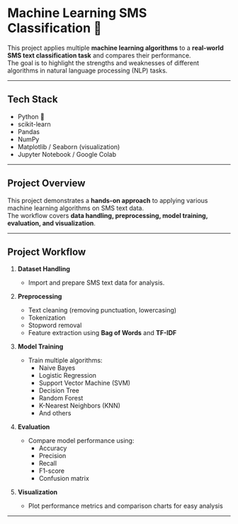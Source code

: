 # Machine Learning SMS Classification 📱

This project applies multiple **machine learning algorithms** to a **real-world SMS text classification task** and compares their performance.  
The goal is to highlight the strengths and weaknesses of different algorithms in natural language processing (NLP) tasks.

---

## Tech Stack
- Python 🐍  
- scikit-learn  
- Pandas  
- NumPy  
- Matplotlib / Seaborn (visualization)  
- Jupyter Notebook / Google Colab  

---

##  Project Overview
This project demonstrates a **hands-on approach** to applying various machine learning algorithms on SMS text data.  
The workflow covers **data handling, preprocessing, model training, evaluation, and visualization**.

---

##  Project Workflow

1. **Dataset Handling**  
   - Import and prepare SMS text data for analysis.  

2. **Preprocessing**  
   - Text cleaning (removing punctuation, lowercasing)  
   - Tokenization  
   - Stopword removal  
   - Feature extraction using **Bag of Words** and **TF-IDF**  

3. **Model Training**  
   - Train multiple algorithms:  
     - Naive Bayes  
     - Logistic Regression  
     - Support Vector Machine (SVM)  
     - Decision Tree  
     - Random Forest  
     - K-Nearest Neighbors (KNN)  
     - And others  

4. **Evaluation**  
   - Compare model performance using:  
     - Accuracy  
     - Precision  
     - Recall  
     - F1-score  
     - Confusion matrix  

5. **Visualization**  
   - Plot performance metrics and comparison charts for easy analysis  

---

